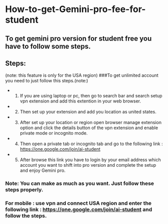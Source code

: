 # How-to-get-Gemini-pro-fee-for-student

## To get gemini pro version for student free you have to follow some steps.

## Steps:
(note: this feature is only for the USA region)
###To get unlimited account you need to just follow this steps.(note:)

- 1. If you are using laptop or pc, then go to search bar and search setup vpn extension and add this extention in your web browser.
- 2. Then set up your extension and add you location as united states.
- 3. After set up your location or region open browser manage extension option and click the details button of the vpn extension and enable private mode or incognito mode.
- 4. Then open a private tab or incognito tab and go to the following link : https://one.google.com/join/ai-student
- 5. After browse this link you have to login by your email address which account you want to shift into pro version and complete the setup and enjoy Gemini pro.


### Note: You can make as much as you want. Just follow these steps properly.


### For mobile : use vpn and connect USA region and enter the following link : https://one.google.com/join/ai-student and follow the steps.   
